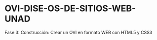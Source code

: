 # OVI-DISE-OS-DE-SITIOS-WEB-UNAD
Fase 3: Construcción: Crear un OVI en formato WEB con HTML5 y CSS3
